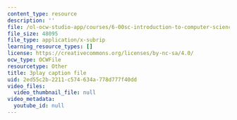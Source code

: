 ```yaml
---
content_type: resource
description: ''
file: /ol-ocw-studio-app/courses/6-00sc-introduction-to-computer-science-and-programming-spring-2011/2ed55c2b2211c574634a778d777f40dd_6wTuOMgTrU4.srt
file_size: 48095
file_type: application/x-subrip
learning_resource_types: []
license: https://creativecommons.org/licenses/by-nc-sa/4.0/
ocw_type: OCWFile
resourcetype: Other
title: 3play caption file
uid: 2ed55c2b-2211-c574-634a-778d777f40dd
video_files:
  video_thumbnail_file: null
video_metadata:
  youtube_id: null
---
```

